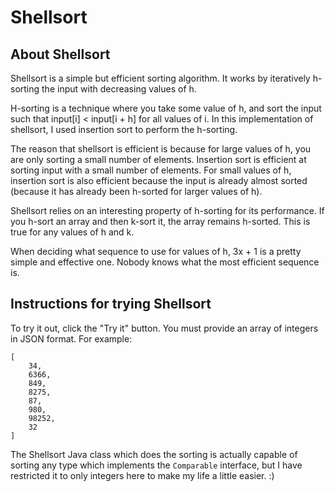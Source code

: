 # Shellsort

## About Shellsort

Shellsort is a simple but efficient sorting algorithm. It works by iteratively h-sorting
the input with decreasing values of h.

H-sorting is a technique where you take some value of h, and sort the input such that
input[i] < input[i + h] for all values of i. In this implementation of shellsort, I used
insertion sort to perform the h-sorting.

The reason that shellsort is efficient is because for large values of h, you are only
sorting a small number of elements. Insertion sort is efficient at sorting input with a
small number of elements. For small values of h, insertion sort is also efficient because
the input is already almost sorted (because it has already been h-sorted for larger values
of h).

Shellsort relies on an interesting property of h-sorting for its performance. If you
h-sort an array and then k-sort it, the array remains h-sorted. This is true for any values
of h and k.

When deciding what sequence to use for values of h, 3x + 1 is a pretty simple and effective
one. Nobody knows what the most efficient sequence is.

## Instructions for trying Shellsort

To try it out, click the "Try it" button. You must provide an array of integers in JSON format.
For example:

    [
        34,
        6366,
        849,
        8275,
        87,
        980,
        98252,
        32
    ]
    
The Shellsort Java class which does the sorting is actually capable of sorting any type which
implements the `Comparable` interface, but I have restricted it to only integers here to make my
life a little easier. :)
